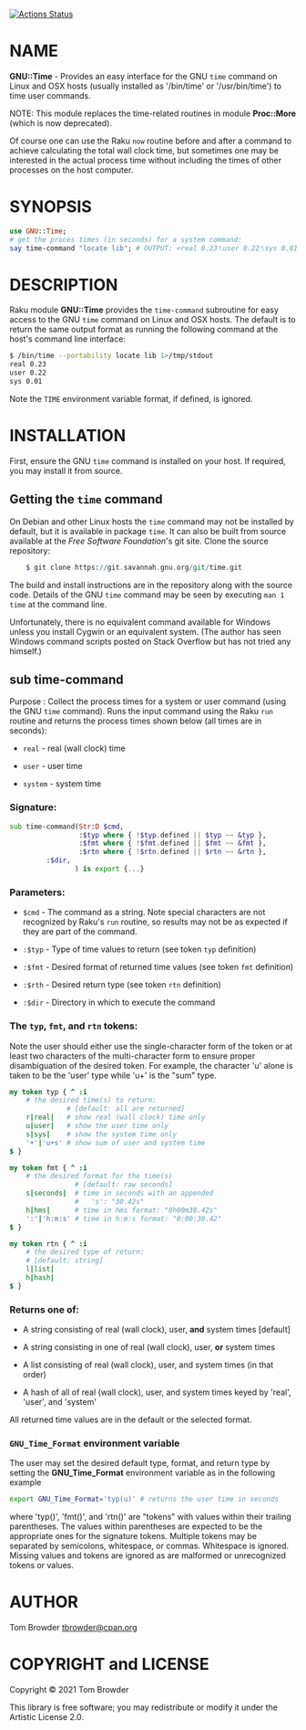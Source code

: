 [![Actions Status](https://github.com/tbrowder/GNU-Time/workflows/test/badge.svg)](https://github.com/tbrowder/GNU-Time/actions)

NAME
====

**GNU::Time** - Provides an easy interface for the GNU `time` command on Linux and OSX hosts (usually installed as '/bin/time' or '/usr/bin/time') to time user commands.

NOTE: This module replaces the time-related routines in module **Proc::More** (which is now deprecated).

Of course one can use the Raku `now` routine before and after a command to achieve calculating the total wall clock time, but sometimes one may be interested in the actual process time without including the times of other processes on the host computer.

SYNOPSIS
========

```raku
use GNU::Time;
# get the proces times (in seconds) for a system command:
say time-command "locate lib"; # OUTPUT: «real 0.23␤user 0.22␤sys 0.01␤»
```

DESCRIPTION
===========

Raku module **GNU::Time** provides the `time-command` subroutine for easy access to the GNU `time` command on Linux and OSX hosts. The default is to return the same output format as running the following command at the host's command line interface:

```bash
$ /bin/time --portability locate lib 1>/tmp/stdout
real 0.23
user 0.22
sys 0.01
```

Note the `TIME` environment variable format, if defined, is ignored.

INSTALLATION
============



First, ensure the GNU `time` command is installed on your host. If required, you may install it from source.

Getting the `time` command
--------------------------

On Debian and other Linux hosts the `time` command may not be installed by default, but it is available in package `time`. It can also be built from source available at the *Free Software Foundation*'s git site. Clone the source repository:

```raku
    $ git clone https://git.savannah.gnu.org/git/time.git
```

The build and install instructions are in the repository along with the source code. Details of the GNU `time` command may be seen by executing `man 1 time` at the command line.

Unfortunately, there is no equivalent command available for Windows unless you install Cygwin or an equivalent system. (The author has seen Windows command scripts posted on Stack Overflow but has not tried any himself.)

sub time-command
----------------

Purpose : Collect the process times for a system or user command (using the GNU `time` command). Runs the input command using the Raku `run` routine and returns the process times shown below (all times are in seconds):

  * `real` - real (wall clock) time

  * `user` - user time

  * `system` - system time

### Signature:

```raku
sub time-command(Str:D $cmd,
                 :$typ where { !$typ.defined || $typ ~~ &typ },
                 :$fmt where { !$fmt.defined || $fmt ~~ &fmt },
                 :$rtn where { !$rtn.defined || $rtn ~~ &rtn },
		 :$dir,
                ) is export {...}
```

### Parameters:

  * `$cmd` - The command as a string. Note special characters are not recognized by Raku's `run` routine, so results may not be as expected if they are part of the command.

  * `:$typ` - Type of time values to return (see token `typ` definition)

  * `:$fmt` - Desired format of returned time values (see token `fmt` definition)

  * `:$rth` - Desired return type (see token `rtn` definition)

  * `:$dir` - Directory in which to execute the command

### The `typ`, `fmt`, and `rtn` tokens:

Note the user should either use the single-character form of the token or at least two characters of the multi-character form to ensure proper disambiguation of the desired token. For example, the character 'u' alone is taken to be the 'user' type while 'u+' is the "sum" type.

```raku
my token typ { ^ :i
    # the desired time(s) to return:
              # [default: all are returned]
    r|real|   # show real (wall clock) time only
    u|user|   # show the user time only
    s|sys|    # show the system time only
    '+'|'u+s' # show sum of user and system time
$ }

my token fmt { ^ :i
    # the desired format for the time(s)
                # [default: raw seconds]
    s|seconds|  # time in seconds with an appended
                #   's': "30.42s"
    h|hms|      # time in hms format: "0h00m30.42s"
    ':'|'h:m:s' # time in h:m:s format: "0:00:30.42"
$ }

my token rtn { ^ :i
    # the desired type of return:
    # [default: string]
    l|list|  
    h|hash|  
$ }
```

### Returns one of:

  * A string consisting of real (wall clock), user, **and** system times [default]

  * A string consisting in one of real (wall clock), user, **or** system times

  * A list consisting of real (wall clock), user, and system times (in that order)

  * A hash of all of real (wall clock), user, and system times keyed by 'real', 'user', and 'system'

All returned time values are in the default or the selected format.

### `GNU_Time_Format` environment variable

The user may set the desired default type, format, and return type by setting the **GNU_Time_Format** environment variable as in the following example

```sh
export GNU_Time_Format='typ(u)' # returns the user time in seconds
```

where 'typ()', 'fmt()', and 'rtn()' are "tokens" with values within their trailing parentheses. The values within parentheses are expected to be the appropriate ones for the signature tokens. Multiple tokens may be separated by semicolons, whitespace, or commas. Whitespace is ignored. Missing values and tokens are ignored as are malformed or unrecognized tokens or values.

AUTHOR
======

Tom Browder <tbrowder@cpan.org>

COPYRIGHT and LICENSE
=====================

Copyright © 2021 Tom Browder

This library is free software; you may redistribute or modify it under the Artistic License 2.0.

